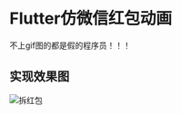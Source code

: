 # Flutter仿微信红包动画

不上gif图的都是假的程序员！！！

## 实现效果图

![拆红包](https://github.com/LCOSGit/red_packet/blob/master/QQ20190516-141902-HD.gif)

